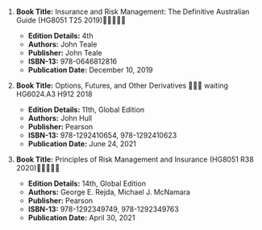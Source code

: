 1. **Book Title:** Insurance and Risk Management: The Definitive Australian Guide (HG8051 T25 2019)🚨🚨🚨🚨🚨
   - **Edition Details:** 4th
   - **Authors:** John Teale
   - **Publisher:** John Teale
   - **ISBN-13:** 978-0646812816
   - **Publication Date:** December 10, 2019

2. **Book Title:** Options, Futures, and Other Derivatives 📒🔐🚫 waiting HG6024.A3 H912 2018
   - **Edition Details:** 11th, Global Edition
   - **Authors:** John Hull
   - **Publisher:** Pearson
   - **ISBN-13:** 978-1292410654, 978-1292410623
   - **Publication Date:** June 24, 2021

3. **Book Title:** Principles of Risk Management and Insurance (HG8051 R38 2020)🚨🚨🚨🚨🚨
   - **Edition Details:** 14th, Global Edition
   - **Authors:** George E. Rejda, Michael J. McNamara
   - **Publisher:** Pearson
   - **ISBN-13:** 978-1292349749, 978-1292349763
   - **Publication Date:** April 30, 2021

